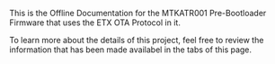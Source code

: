 This is the Offline Documentation for the MTKATR001 Pre-Bootloader Firmware that uses the ETX OTA Protocol in it.

To learn more about the details of this project, feel free to review the information that has been made availabel in the
tabs of this page.
